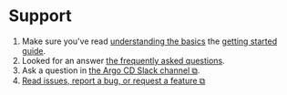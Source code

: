 # Support

1. Make sure you've read [understanding the basics](understand_the_basics.md) the [getting started guide](getting_started.md).
2. Looked for an answer [the frequently asked questions](faq.md).
3. Ask a question in [the Argo CD Slack channel ⧉](https://argoproj.slack.com/messages/CASHNF6MS).
4. [Read issues, report a bug, or request a feature ⧉](https://github.com/argoproj/argo-cd/issues)